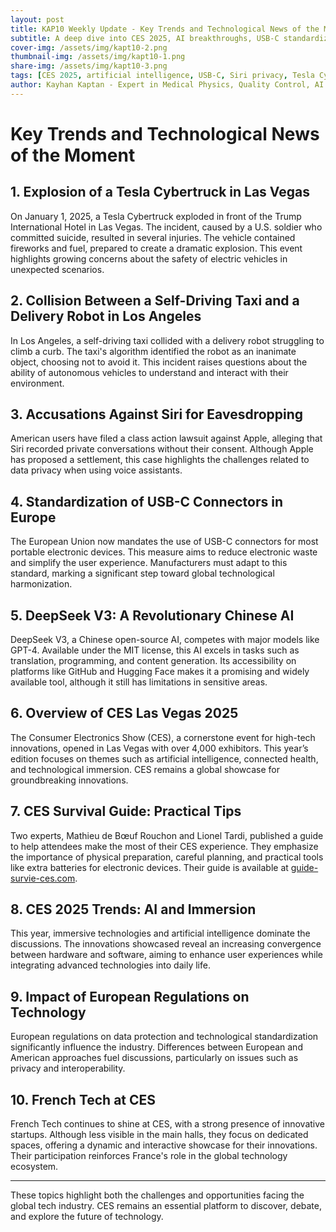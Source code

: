 ```yaml
---
layout: post
title: KAP10 Weekly Update - Key Trends and Technological News of the Moment
subtitle: A deep dive into CES 2025, AI breakthroughs, USB-C standardization, and privacy challenges
cover-img: /assets/img/kapt10-2.png
thumbnail-img: /assets/img/kapt10-1.png
share-img: /assets/img/kapt10-3.png
tags: [CES 2025, artificial intelligence, USB-C, Siri privacy, Tesla Cybertruck, DeepSeek AI, French Tech, connected health, immersive technologies]
author: Kayhan Kaptan - Expert in Medical Physics, Quality Control, AI and Digital Transformation
---
```


# Key Trends and Technological News of the Moment

## 1. Explosion of a Tesla Cybertruck in Las Vegas

On January 1, 2025, a Tesla Cybertruck exploded in front of the Trump International Hotel in Las Vegas. The incident, caused by a U.S. soldier who committed suicide, resulted in several injuries. The vehicle contained fireworks and fuel, prepared to create a dramatic explosion. This event highlights growing concerns about the safety of electric vehicles in unexpected scenarios.

## 2. Collision Between a Self-Driving Taxi and a Delivery Robot in Los Angeles

In Los Angeles, a self-driving taxi collided with a delivery robot struggling to climb a curb. The taxi's algorithm identified the robot as an inanimate object, choosing not to avoid it. This incident raises questions about the ability of autonomous vehicles to understand and interact with their environment.

## 3. Accusations Against Siri for Eavesdropping

American users have filed a class action lawsuit against Apple, alleging that Siri recorded private conversations without their consent. Although Apple has proposed a settlement, this case highlights the challenges related to data privacy when using voice assistants.

## 4. Standardization of USB-C Connectors in Europe

The European Union now mandates the use of USB-C connectors for most portable electronic devices. This measure aims to reduce electronic waste and simplify the user experience. Manufacturers must adapt to this standard, marking a significant step toward global technological harmonization.

## 5. DeepSeek V3: A Revolutionary Chinese AI

DeepSeek V3, a Chinese open-source AI, competes with major models like GPT-4. Available under the MIT license, this AI excels in tasks such as translation, programming, and content generation. Its accessibility on platforms like GitHub and Hugging Face makes it a promising and widely available tool, although it still has limitations in sensitive areas.

## 6. Overview of CES Las Vegas 2025

The Consumer Electronics Show (CES), a cornerstone event for high-tech innovations, opened in Las Vegas with over 4,000 exhibitors. This year’s edition focuses on themes such as artificial intelligence, connected health, and technological immersion. CES remains a global showcase for groundbreaking innovations.

## 7. CES Survival Guide: Practical Tips

Two experts, Mathieu de Bœuf Rouchon and Lionel Tardi, published a guide to help attendees make the most of their CES experience. They emphasize the importance of physical preparation, careful planning, and practical tools like extra batteries for electronic devices. Their guide is available at [guide-survie-ces.com](https://guide-survie-ces.com).

## 8. CES 2025 Trends: AI and Immersion

This year, immersive technologies and artificial intelligence dominate the discussions. The innovations showcased reveal an increasing convergence between hardware and software, aiming to enhance user experiences while integrating advanced technologies into daily life.

## 9. Impact of European Regulations on Technology

European regulations on data protection and technological standardization significantly influence the industry. Differences between European and American approaches fuel discussions, particularly on issues such as privacy and interoperability.

## 10. French Tech at CES

French Tech continues to shine at CES, with a strong presence of innovative startups. Although less visible in the main halls, they focus on dedicated spaces, offering a dynamic and interactive showcase for their innovations. Their participation reinforces France's role in the global technology ecosystem.

---

These topics highlight both the challenges and opportunities facing the global tech industry. CES remains an essential platform to discover, debate, and explore the future of technology.
